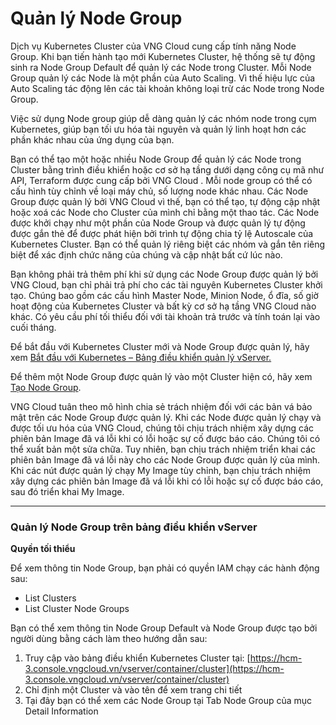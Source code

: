 # Quản lý Node Group

Dịch vụ Kubernetes Cluster của VNG Cloud cung cấp tính năng Node Group. Khi bạn tiến hành tạo mới Kubernetes Cluster, hệ thống sẽ tự động sinh ra Node Group Default để quản lý các Node trong Cluster. Mỗi Node Group quản lý các Node là một phần của Auto Scaling. Vì thế hiệu lực của Auto Scaling tác động lên các tài khoản không loại trừ các Node trong Node Group.

Việc sử dụng Node group giúp dễ dàng quản lý các nhóm node trong cụm Kubernetes, giúp bạn tối ưu hóa tài nguyên và quản lý linh hoạt hơn các phần khác nhau của ứng dụng của bạn.

Bạn có thể tạo một hoặc nhiều Node Group để quản lý các Node trong Cluster bằng trình điều khiển hoặc cơ sở hạ tầng dưới dạng công cụ mã như API, Terraform được cung cấp bởi VNG Cloud . Mỗi node group có thể có cấu hình tùy chỉnh về loại máy chủ, số lượng node khác nhau. Các Node Group được quản lý bởi VNG Cloud vì thế, bạn có thể tạo, tự động cập nhật hoặc xoá các Node cho Cluster của mình chỉ bằng một thao tác. Các Node được khởi chạy như một phần của Node Group và được quản lý tự động được gắn thẻ để được phát hiện bởi trình tự động chia tỷ lệ Autoscale của Kubernetes Cluster. Bạn có thể quản lý riêng biệt các nhóm và gắn tên riêng biệt để xác định chức năng của chúng và cập nhật bất cứ lúc nào.

Bạn không phải trả thêm phí khi sử dụng các Node Group được quản lý bởi VNG Cloud, bạn chỉ phải trả phí cho các tài nguyên Kubernetes Cluster khởi tạo. Chúng bao gồm các cấu hình Master Node, Minion Node, ổ đĩa, số giờ hoạt động của Kubernetes Cluster và bất kỳ cơ sở hạ tầng VNG Cloud nào khác. Có yêu cầu phí tối thiểu đối với tài khoản trả trước và tính toán lại vào cuối tháng.

Để bắt đầu với Kubernetes Cluster mới và Node Group được quản lý, hãy xem [Bắt đầu với Kubernetes – Bảng điều khiển quản lý vServer.](../bat-dau-voi-kubernetes-cluster/)

Để thêm một Node Group được quản lý vào một Cluster hiện có, hãy xem [Tạo Node Group](https://docs.vngcloud.vn/pages/viewpage.action?pageId=63766723).

VNG Cloud tuân theo mô hình chia sẻ trách nhiệm đối với các bản vá bảo mật trên các Node Group được quản lý. Khi các Node được quản lý chạy và được tối ưu hóa của VNG Cloud, chúng tôi chịu trách nhiệm xây dựng các phiên bản Image đã vá lỗi khi có lỗi hoặc sự cố được báo cáo. Chúng tôi có thể xuất bản một sửa chữa. Tuy nhiên, bạn chịu trách nhiệm triển khai các phiên bản Image đã vá lỗi này cho các Node Group được quản lý của mình. Khi các nút được quản lý chạy My Image tùy chỉnh, bạn chịu trách nhiệm xây dựng các phiên bản Image đã vá lỗi khi có lỗi hoặc sự cố được báo cáo, sau đó triển khai My Image.&#x20;

***

### **Quản lý Node Group trên bảng điều khiển vServer** <a href="#quanlynodegroup-quanlynodegrouptrenbangdieukhienvserver" id="quanlynodegroup-quanlynodegrouptrenbangdieukhienvserver"></a>

**Quyền tối thiểu**

Để xem thông tin Node Group, bạn phải có quyền IAM chạy các hành động sau:

* List Clusters
* List Cluster Node Groups

Bạn có thể xem thông tin Node Group Default và Node Group được tạo bởi người dùng bằng cách làm theo hướng dẫn sau:

1. Truy cập vào bảng điều khiển Kubernetes Cluster tại: [https://hcm-3.console.vngcloud.vn/vserver/container/cluster](https://hcm-3.console.vngcloud.vn/vserver/container/cluster)
2. Chỉ định một Cluster và vào tên để xem trang chi tiết
3. Tại đây bạn có thể xem các Node Group tại Tab Node Group của mục Detail Information
